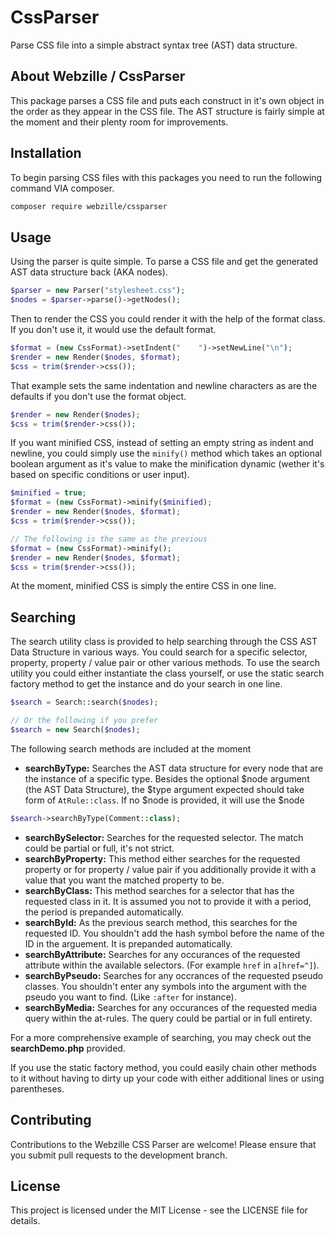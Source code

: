 # CssParser
Parse CSS file into a simple abstract syntax tree (AST) data structure.

## About Webzille / CssParser
This package parses a CSS file and puts each construct in it's own object in the order as they appear in the CSS file. The AST structure is fairly simple at the moment and their plenty room for improvements.

## Installation
To begin parsing CSS files with this packages you need to run the following command VIA composer.

```bash
composer require webzille/cssparser
```

## Usage
Using the parser is quite simple. To parse a CSS file and get the generated AST data structure back (AKA nodes).

```php
$parser = new Parser("stylesheet.css");
$nodes = $parser->parse()->getNodes();
```

Then to render the CSS you could render it with the help of the format class. If you don't use it, it would use the default format.

```php
$format = (new CssFormat)->setIndent("    ")->setNewLine("\n");
$render = new Render($nodes, $format);
$css = trim($render->css());
```

That example sets the same indentation and newline characters as are the defaults if you don't use the format object.

```php
$render = new Render($nodes);
$css = trim($render->css());
```

If you want minified CSS, instead of setting an empty string as indent and newline, you could simply use the `minify()` method which takes an optional boolean argument as it's value to make the minification dynamic (wether it's based on specific conditions or user input).

```php
$minified = true;
$format = (new CssFormat)->minify($minified);
$render = new Render($nodes, $format);
$css = trim($render->css());

// The following is the same as the previous
$format = (new CssFormat)->minify();
$render = new Render($nodes, $format);
$css = trim($render->css());
```

At the moment, minified CSS is simply the entire CSS in one line.

## Searching

The search utility class is provided to help searching through the CSS AST Data Structure in various ways. You could search for a specific selector, property, property / value pair or other various methods. To use the search utility you could either instantiate the class yourself, or use the static search factory method to get the instance and do your search in one line.

```php
$search = Search::search($nodes);

// Or the following if you prefer
$search = new Search($nodes);
```

The following search methods are included at the moment
- **searchByType:** Searches the AST data structure for every node that are the instance of a specific type. Besides the optional $node argument (the AST Data Structure), the $type argument expected should take form of `AtRule::class`. If no $node is provided, it will use the $node
```php
$search->searchByType(Comment::class);
```
- **searchBySelector:** Searches for the requested selector. The match could be partial or full, it's not strict.
- **searchByProperty:** This method either searches for the requested property or for property / value pair if you additionally provide it with a value that you want the matched property to be.
- **searchByClass:** This method searches for a selector that has the requested class in it. It is assumed you not to provide it with a period, the period is prepanded automatically.
- **searchById:** As the previous search method, this searches for the requested ID. You shouldn't add the hash symbol before the name of the ID in the arguement. It is prepanded automatically.
- **searchByAttribute:** Searches for any occurances of the requested attribute within the available selectors. (For example `href` in `a[href=^]`).
- **searchByPseudo:** Searches for any occrances of the requested pseudo classes. You shouldn't enter any symbols into the argument with the pseudo you want to find. (Like `:after` for instance).
- **searchByMedia:** Searches for any occurances of the requested media query within the at-rules. The query could be partial or in full entirety.

For a more comprehensive example of searching, you may check out the **searchDemo.php** provided.

If you use the static factory method, you could easily chain other methods to it without having to dirty up your code with either additional lines or using parentheses.

## Contributing
Contributions to the Webzille CSS Parser are welcome! Please ensure that you submit pull requests to the development branch.

## License
This project is licensed under the MIT License - see the LICENSE file for details.
